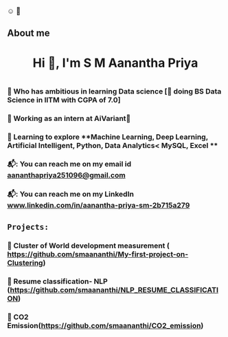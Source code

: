 ### :relaxed: :wave:

## About me
<h1 align="center">Hi 👋, I'm S M Aanantha Priya <h1 align="center">
 
### :triangular_flag_on_post: Who has ambitious in learning Data science [:page_with_curl: doing BS Data Science in IITM with CGPA of 7.0]
 
### :triangular_flag_on_post: Working as an intern at AiVariant:office:
 
### :triangular_flag_on_post: Learning to explore **Machine Learning, Deep Learning, Artificial Intelligent, Python, Data Analytics< MySQL, Excel **
                                                                                                                                           
### 📬: You can reach me on my email id **aananthapriya251096@gmail.com**
### 📬: You can reach me on my LinkedIn **www.linkedin.com/in/aanantha-priya-sm-2b715a279**

##                                                                                                                                         
## `Projects:`
### :high_brightness: Cluster of World development measurement ( https://github.com/smaananthi/My-first-project-on-Clustering)
### :high_brightness: Resume classification- NLP (https://github.com/smaananthi/NLP_RESUME_CLASSIFICATION)
### :high_brightness: CO2 Emission(https://github.com/smaananthi/CO2_emission)
                                                                                                                                    


<!--
**smaananthi/smaananthi** is a ✨ _special_ ✨ repository because its `README.md` (this file) appears on your GitHub profile.

